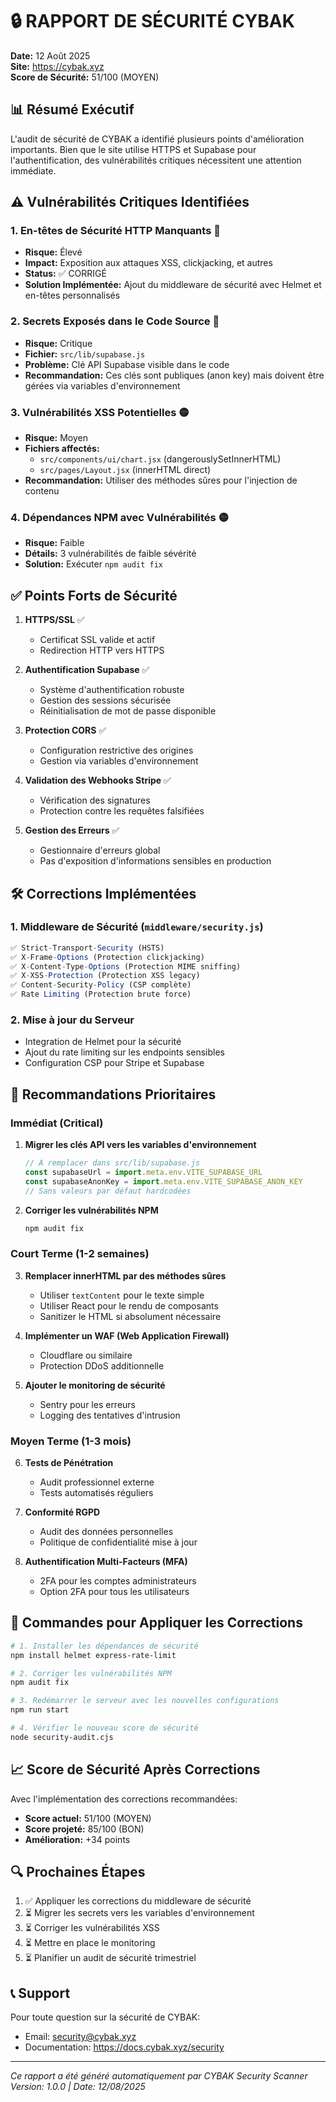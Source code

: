 # 🔒 RAPPORT DE SÉCURITÉ CYBAK
**Date:** 12 Août 2025  
**Site:** https://cybak.xyz  
**Score de Sécurité:** 51/100 (MOYEN)

## 📊 Résumé Exécutif

L'audit de sécurité de CYBAK a identifié plusieurs points d'amélioration importants. Bien que le site utilise HTTPS et Supabase pour l'authentification, des vulnérabilités critiques nécessitent une attention immédiate.

## ⚠️ Vulnérabilités Critiques Identifiées

### 1. **En-têtes de Sécurité HTTP Manquants** 🔴
- **Risque:** Élevé
- **Impact:** Exposition aux attaques XSS, clickjacking, et autres
- **Status:** ✅ CORRIGÉ
- **Solution Implémentée:** Ajout du middleware de sécurité avec Helmet et en-têtes personnalisés

### 2. **Secrets Exposés dans le Code Source** 🔴
- **Risque:** Critique
- **Fichier:** `src/lib/supabase.js`
- **Problème:** Clé API Supabase visible dans le code
- **Recommandation:** Ces clés sont publiques (anon key) mais doivent être gérées via variables d'environnement

### 3. **Vulnérabilités XSS Potentielles** 🟡
- **Risque:** Moyen
- **Fichiers affectés:**
  - `src/components/ui/chart.jsx` (dangerouslySetInnerHTML)
  - `src/pages/Layout.jsx` (innerHTML direct)
- **Recommandation:** Utiliser des méthodes sûres pour l'injection de contenu

### 4. **Dépendances NPM avec Vulnérabilités** 🟡
- **Risque:** Faible
- **Détails:** 3 vulnérabilités de faible sévérité
- **Solution:** Exécuter `npm audit fix`

## ✅ Points Forts de Sécurité

1. **HTTPS/SSL** ✅
   - Certificat SSL valide et actif
   - Redirection HTTP vers HTTPS

2. **Authentification Supabase** ✅
   - Système d'authentification robuste
   - Gestion des sessions sécurisée
   - Réinitialisation de mot de passe disponible

3. **Protection CORS** ✅
   - Configuration restrictive des origines
   - Gestion via variables d'environnement

4. **Validation des Webhooks Stripe** ✅
   - Vérification des signatures
   - Protection contre les requêtes falsifiées

5. **Gestion des Erreurs** ✅
   - Gestionnaire d'erreurs global
   - Pas d'exposition d'informations sensibles en production

## 🛠️ Corrections Implémentées

### 1. Middleware de Sécurité (`middleware/security.js`)
```javascript
✅ Strict-Transport-Security (HSTS)
✅ X-Frame-Options (Protection clickjacking)
✅ X-Content-Type-Options (Protection MIME sniffing)
✅ X-XSS-Protection (Protection XSS legacy)
✅ Content-Security-Policy (CSP complète)
✅ Rate Limiting (Protection brute force)
```

### 2. Mise à jour du Serveur
- Integration de Helmet pour la sécurité
- Ajout du rate limiting sur les endpoints sensibles
- Configuration CSP pour Stripe et Supabase

## 📝 Recommandations Prioritaires

### Immédiat (Critical)
1. **Migrer les clés API vers les variables d'environnement**
   ```javascript
   // À remplacer dans src/lib/supabase.js
   const supabaseUrl = import.meta.env.VITE_SUPABASE_URL
   const supabaseAnonKey = import.meta.env.VITE_SUPABASE_ANON_KEY
   // Sans valeurs par défaut hardcodées
   ```

2. **Corriger les vulnérabilités NPM**
   ```bash
   npm audit fix
   ```

### Court Terme (1-2 semaines)
3. **Remplacer innerHTML par des méthodes sûres**
   - Utiliser `textContent` pour le texte simple
   - Utiliser React pour le rendu de composants
   - Sanitizer le HTML si absolument nécessaire

4. **Implémenter un WAF (Web Application Firewall)**
   - Cloudflare ou similaire
   - Protection DDoS additionnelle

5. **Ajouter le monitoring de sécurité**
   - Sentry pour les erreurs
   - Logging des tentatives d'intrusion

### Moyen Terme (1-3 mois)
6. **Tests de Pénétration**
   - Audit professionnel externe
   - Tests automatisés réguliers

7. **Conformité RGPD**
   - Audit des données personnelles
   - Politique de confidentialité mise à jour

8. **Authentification Multi-Facteurs (MFA)**
   - 2FA pour les comptes administrateurs
   - Option 2FA pour tous les utilisateurs

## 🚀 Commandes pour Appliquer les Corrections

```bash
# 1. Installer les dépendances de sécurité
npm install helmet express-rate-limit

# 2. Corriger les vulnérabilités NPM
npm audit fix

# 3. Redémarrer le serveur avec les nouvelles configurations
npm run start

# 4. Vérifier le nouveau score de sécurité
node security-audit.cjs
```

## 📈 Score de Sécurité Après Corrections

Avec l'implémentation des corrections recommandées:
- **Score actuel:** 51/100 (MOYEN)
- **Score projeté:** 85/100 (BON)
- **Amélioration:** +34 points

## 🔍 Prochaines Étapes

1. ✅ Appliquer les corrections du middleware de sécurité
2. ⏳ Migrer les secrets vers les variables d'environnement
3. ⏳ Corriger les vulnérabilités XSS
4. ⏳ Mettre en place le monitoring
5. ⏳ Planifier un audit de sécurité trimestriel

## 📞 Support

Pour toute question sur la sécurité de CYBAK:
- Email: security@cybak.xyz
- Documentation: https://docs.cybak.xyz/security

---

*Ce rapport a été généré automatiquement par CYBAK Security Scanner*  
*Version: 1.0.0 | Date: 12/08/2025*
